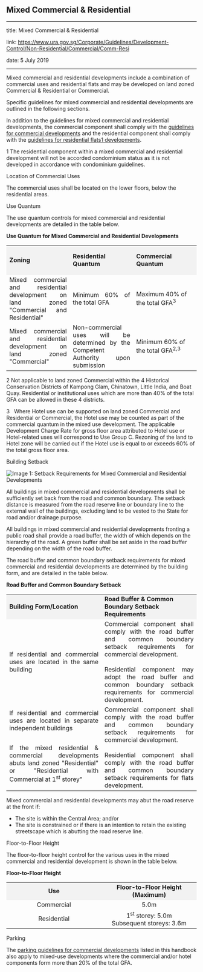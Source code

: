 ## Mixed Commercial & Residential
---
title: Mixed Commercial & Residential

link: https://www.ura.gov.sg/Corporate/Guidelines/Development-Control/Non-Residential/Commercial/Comm-Resi

date: 5 July 2019

---


Mixed commercial and residential developments include a combination of commercial uses and residential flats and may be developed on land zoned Commercial & Residential or Commercial.

Specific guidelines for mixed commercial and residential developments are outlined in the following sections.

In addition to the guidelines for mixed commercial and residential developments, the commercial component shall comply with the [guidelines for commercial developments](https://www.ura.gov.sg/Corporate/Guidelines/Development-Control/Non-Residential/Commercial) and the residential component shall comply with the [guidelines for residential flats1 developments](https://www.ura.gov.sg/Corporate/Guidelines/Development-Control/Residential/Flats-Condominiums).

1 The residential component within a mixed commercial and residential development will not be accorded condominium status as it is not developed in accordance with condominium guidelines.

Location of Commercial Uses

The commercial uses shall be located on the lower floors, below the residential areas.

Use Quantum

The use quantum controls for mixed commercial and residential developments are detailed in the table below.

**Use Quantum for Mixed Commercial and Residential Developments**

<table><tbody><tr><td style="width: 33%; background-color: #f2f2f2;"><strong>Zoning</strong></td><td style="width: 33%; text-align: left; background-color: #f2f2f2;"><strong>Residential Quantum</strong></td><td style="width: 33%; background-color: #f2f2f2;"><p style="text-align: left;"><strong>Commercial Quantum</strong></p></td></tr><tr><td style="text-align: justify;">Mixed commercial and residential development on land zoned "Commercial and Residential"</td><td style="text-align: justify;">Minimum 60% of the total GFA</td><td style="text-align: left;">Maximum 40% of the total GFA<sup>3</sup></td></tr><tr><td style="text-align: justify;">Mixed commercial and residential development on land zoned "Commercial"</td><td style="text-align: justify;">Non-commercial uses will be determined by the Competent Authority upon submission</td><td style="text-align: left;">Minimum 60% of the total GFA<sup>2,3</sup></td></tr></tbody></table>

  
2 Not applicable to land zoned Commercial within the 4 Historical Conservation Districts of Kampong Glam, Chinatown, Little India, and Boat Quay. Residential or institutional uses which are more than 40% of the total GFA can be allowed in these 4 districts.

3   Where Hotel use can be supported on land zoned Commercial and Residential or Commercial, the Hotel use may be counted as part of the commercial quantum in the mixed use development. The applicable Development Charge Rate for gross floor area attributed to Hotel use or Hotel-related uses will correspond to Use Group C. Rezoning of the land to Hotel zone will be carried out if the Hotel use is equal to or exceeds 60% of the total gross floor area.

Building Setback

![Image 1: Setback Requirements for Mixed Commercial and Residential Developments](https://www.ura.gov.sg/-/media/Corporate/Guidelines/Development-control/Commercial/CR01_Setbacks_ComResi_Podium_Tower.jpg?h=100%25&w=100%25)



All buildings in mixed commercial and residential developments shall be sufficiently set back from the road and common boundary. The setback distance is measured from the road reserve line or boundary line to the external wall of the buildings, excluding land to be vested to the State for road and/or drainage purpose.

All buildings in mixed commercial and residential developments fronting a public road shall provide a road buffer, the width of which depends on the hierarchy of the road. A green buffer shall be set aside in the road buffer depending on the width of the road buffer.

The road buffer and common boundary setback requirements for mixed commercial and residential developments are determined by the building form, and are detailed in the table below.

**Road Buffer and Common Boundary Setback**

<table><tbody><tr><td style="background-color: #f2f2f2;"><strong>Building Form/Location</strong></td><td style="background-color: #f2f2f2;"><strong>Road Buffer &amp; Common Boundary Setback Requirements</strong></td></tr><tr><td style="text-align: justify;">If residential and commercial uses are located in the same building</td><td style="text-align: justify;">Commercial component shall comply with the road buffer and common boundary setback requirements for commercial development.<br><br>Residential component may adopt the road buffer and common boundary setback requirements for commercial development.</td></tr><tr><td style="text-align: justify;">If residential and commercial uses are located in separate independent buildings</td><td style="text-align: justify;" rowspan="2">Commercial component shall comply with the road buffer and common boundary setback requirements for commercial development.<br><br>Residential component shall comply with the road buffer and common boundary setback requirements for flats development.</td></tr><tr><td style="text-align: justify;">If the mixed residential &amp; commercial developments abuts land zoned "Residential" or "Residential with Commercial at 1<sup>st</sup> storey"</td></tr></tbody></table>

  
Mixed commercial and residential developments may abut the road reserve at the front if:

-   The site is within the Central Area; and/or
-   The site is constrained or if there is an intention to retain the existing streetscape which is abutting the road reserve line.

Floor-to-Floor Height

The floor-to-floor height control for the various uses in the mixed commercial and residential development is shown in the table below.

**Floor-to-Floor Height**

<table width="100%"><tbody><tr><td style="width: 50%; text-align: center; background-color: #f2f2f2;"><strong>Use</strong></td><td style="width: 50%; text-align: center; background-color: #f2f2f2;"><strong>Floor-to-Floor Height (Maximum)</strong></td></tr><tr><td style="text-align: center;">Commercial</td><td style="text-align: center;">5.0m</td></tr><tr><td style="text-align: center;">Residential</td><td style="text-align: center;">1<sup>st</sup> storey: 5.0m<br>Subsequent storeys: 3.6m</td></tr></tbody></table>

Parking

The [parking guidelines for commercial developments](https://www.ura.gov.sg/Corporate/Guidelines/Development-Control/Non-Residential/Commercial/Parking/Car-Parking) listed in this handbook also apply to mixed-use developments where the commercial and/or hotel components form more than 20% of the total GFA.



